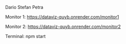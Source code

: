 Dario Stefan Petra

Monitor 1: https://dataviz-quyb.onrender.com/monitor1

Monitor 2: https://dataviz-quyb.onrender.com/monitor2

Terminal: npm start

